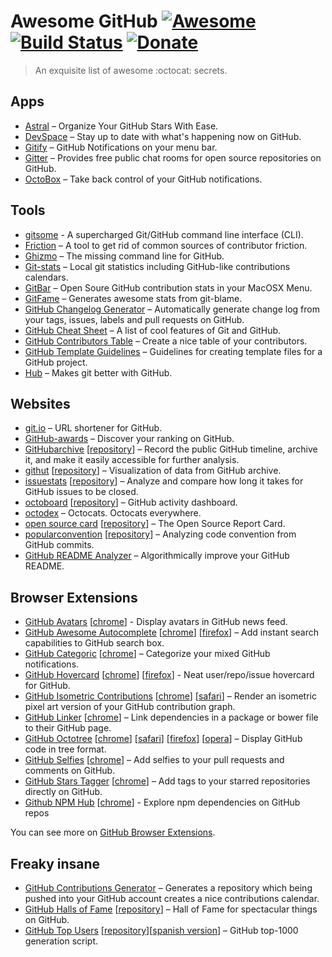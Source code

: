 # Awesome GitHub [![Awesome](https://cdn.rawgit.com/sindresorhus/awesome/d7305f38d29fed78fa85652e3a63e154dd8e8829/media/badge.svg)](https://GitHub.com/sindresorhus/awesome) [![Build Status](https://img.shields.io/travis/Kikobeats/awesome-github/master.svg?style=flat-square)](https://travis-ci.org/Kikobeats/awesome-GitHub) [![Donate](https://img.shields.io/badge/donate-paypal-blue.svg?style=flat-square)](https://paypal.me/kikobeats)

> An exquisite list of awesome :octocat: secrets.

## Apps

+ [Astral](http://astralapp.com) – Organize Your GitHub Stars With Ease.
+ [DevSpace](https://devspace.io/) – Stay up to date with what's happening now on GitHub.
+ [Gitify](https://GitHub.com/ekonstantinidis/gitify) – GitHub Notifications on your menu bar.
+ [Gitter](https://gitter.im) – Provides free public chat rooms for open source repositories on GitHub.
+ [OctoBox](https://octoboxjs.io/) – Take back control of your GitHub notifications.

## Tools

+ [gitsome](https://github.com/donnemartin/gitsome/) - A supercharged Git/GitHub command line interface (CLI).
+ [Friction](https://GitHub.com/rafalchmiel/friction) – A tool to get rid of common sources of contributor friction.
+ [Ghizmo](https://GitHub.com/jlevy/ghizmo) – The missing command line for GitHub.
+ [Git-stats](https://GitHub.com/IonicaBizau/git-stats) – Local git statistics including GitHub-like contributions calendars.
+ [GitBar](https://GitHub.com/Shikkic/gitbar#gitbar) – Open Soure GitHub contribution stats in your MacOSX Menu.
+ [GitFame](https://GitHub.com/oleander/git-fame-rb) – Generates awesome stats from git-blame.
+ [GitHub Changelog Generator](https://GitHub.com/skywinder/GitHub-changelog-generator) – Automatically generate change log from your tags, issues, labels and pull requests on GitHub.
+ [GitHub Cheat Sheet](https://GitHub.com/tiimgreen/GitHub-cheat-sheet#readme) – A list of cool features of Git and GitHub.
+ [GitHub Contributors Table](https://GitHub.com/stoeffel/gh-contributors-table) – Create a nice table of your contributors.
+ [GitHub Template Guidelines](https://github.com/cezaraugusto/github-template-guidelines) – Guidelines for creating template files for a GitHub project.
+ [Hub](https://hub.GitHub.com) – Makes git better with GitHub.

## Websites

+ [git.io](http://git.io) – URL shortener for GitHub.
+ [GitHub-awards](http://GitHub-awards.com) – Discover your ranking on GitHub.
+ [GitHubarchive](https://www.GitHubarchive.org/) [[repository](https://GitHub.com/igrigorik/GitHubarchive.org)] – Record the public GitHub timeline, archive it, and make it easily accessible for further analysis.
+ [githut](http://githut.info) [[repository](https://GitHub.com/littleark/githut/)] – Visualization of data from GitHub archive.
+ [issuestats](http://issuestats.com) [[repository](https://GitHub.com/hstove/issue_stats)] – Analyze and compare how long it takes for GitHub issues to be closed.
+ [octoboard](http://octoboard.com) [[repository](https://GitHub.com/KuiKui/Octoboard)] – GitHub activity dashboard.
+ [octodex](https://octodex.GitHub.com/) – Octocats. Octocats everywhere.
+ [open source card](https://osrc.dfm.io) [[repository](https://GitHub.com/dfm/osrc)] – The Open Source Report Card.
+ [popularconvention](http://sideeffect.kr/popularconvention) [[repository](https://GitHub.com/outsideris/popularconvention)] – Analyzing code convention from GitHub commits.
+ [GitHub README Analyzer](http://demos.algorithmia.com/github-readme-analyzer/) – Algorithmically improve your GitHub README.

## Browser Extensions

+ [GitHub Avatars](https://GitHub.com/anasnakawa/chrome-GitHub-avatars) [[chrome](https://chrome.google.com/webstore/detail/avatars-for-GitHub/pgjmdbklnfklcjfbonjfkdhaonlfogbb)] - Display avatars in GitHub news feed.
+ [GitHub Awesome Autocomplete](https://GitHub.algolia.com/) [[chrome](https://chrome.google.com/webstore/detail/GitHub-awesome-autocomple/djkfdjpoelphhdclfjhnffmnlnoknfnd)] [[firefox](https://addons.mozilla.org/en-US/firefox/addon/GitHub-awesome-autocomplete/)] – Add instant search capabilities to GitHub search box.
+ [GitHub Categoric](https://GitHub.com/ozlerhakan/categoric) [[chrome](https://chrome.google.com/webstore/detail/GitHub-categoric/gbfpmfhnfmobaichcfnhdobencecomhg)] – Categorize your mixed GitHub notifications.
+ [GitHub Hovercard](https://GitHub.com/Justineo/GitHub-hovercard) [[chrome](https://chrome.google.com/webstore/detail/GitHub-hovercard/mmoahbbnojgkclgceahhakhnccimnplk)] [[firefox](https://addons.mozilla.org/en-US/firefox/addon/GitHub-hovercard/)] - Neat user/repo/issue hovercard for GitHub.
+ [GitHub Isometric Contributions](https://GitHub.com/jasonlong/isometric-contributions) [[chrome](https://chrome.google.com/webstore/detail/isometric-contributions/mjoedlfflcchnleknnceiplgaeoegien?hl=en&gl=US)] [[safari](https://GitHub.com/jasonlong/isometric-contributions/blob/master/safari/isometric-contributions.safariextz?raw=true)] – Render an isometric pixel art version of your GitHub contribution graph.
+ [GitHub Linker](https://GitHub.com/octo-linker/chrome-extension) [[chrome](https://chrome.google.com/webstore/detail/octo-linker/jlmafbaeoofdegohdhinkhilhclaklkp)] – Link dependencies in a package or bower file to their GitHub page.
+ [GitHub Octotree](https://GitHub.com/buunguyen/octotree) [[chrome](https://chrome.google.com/webstore/detail/octotree/bkhaagjahfmjljalopjnoealnfndnagc)] [[safari](https://GitHub.com/buunguyen/octotree#install-on-safari)] [[firefox](https://addons.mozilla.org/en-US/firefox/addon/octotree/)] [[opera](https://addons.opera.com/en/extensions/details/octotree/)] – Display GitHub code in tree format.
+ [GitHub Selfies](https://GitHub.com/thieman/GitHub-selfies) [[chrome](https://chrome.google.com/webstore/detail/GitHub-selfies/ldnpkdnkgkogfnahcnldaedcoadjbkbl)] – Add selfies to your pull requests and comments on GitHub.
+ [GitHub Stars Tagger](https://GitHub.com/artisologic/GitHub-stars-tagger) [[chrome](https://chrome.google.com/webstore/detail/GitHub-stars-tagger/aaihhjepepgajmehjdmfkofegfddcabc)] – Add tags to your starred repositories directly on GitHub.
+ [Github NPM Hub](https://github.com/zeke/npm-hub) [[chrome](https://chrome.google.com/webstore/detail/npm-hub/kbbbjimdjbjclaebffknlabpogocablj)] - Explore npm dependencies on GitHub repos 

You can see more on [GitHub Browser Extensions](https://GitHub.com/showcases/GitHub-browser-extensions).

## Freaky insane

+ [GitHub Contributions Generator](https://GitHub.com/IonicaBizau/GitHub-contributions) – Generates a repository which being pushed into your GitHub account creates a nice contributions calendar.
+ [GitHub Halls of Fame](https://halls-of-fame.GitHub.io/github/) [[repository](https://GitHub.com/halls-of-fame/GitHub)] – Hall of Fame for spectacular things on GitHub.
+ [GitHub Top Users](https://gist.GitHub.com/paulmillr/2657075/) [[repository](https://GitHub.com/paulmillr/top-GitHub-users)][[spanish version](https://GitHub.com/JJ/top-GitHub-users-data/blob/master/formatted/top-alt-Spain.md)] – GitHub top-1000 generation script.


